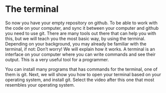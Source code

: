 # The terminal
So now you have your empty repository on github. To be able to work with the code on your computer, and sync it between your computer and github you need to use git. There are many tools out there that can help you with this, but we will teach you the most basic way, by using the terminal. Depending on your background, you may already be familiar with the terminal, if not: Don’t worry! We will explain how it works. A terminal is an interface on your computer where you can write commands and see their output. This is a very useful tool for a programmer. 

You can install many programs that has commands for the terminal, one of them is git. Next, we will show you how to open your terminal based on your operating system, and install git. Select the video after this one that most resembles your operating system.
